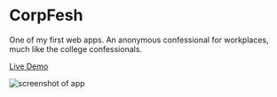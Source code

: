 # CorpFesh

One of my first web apps. An anonymous confessional for workplaces, much like the college confessionals.

[Live Demo](http://corpfesh.herokuapp.com)

![screenshot of app](https://i.imgur.com/yWHWvf9.png)
